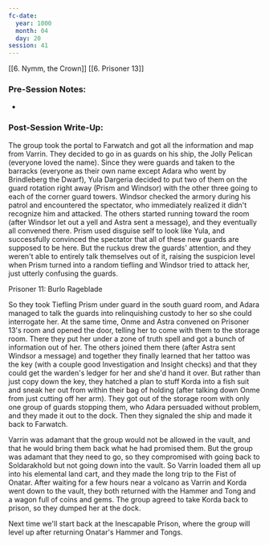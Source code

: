 ```yaml
---
fc-date:
  year: 1000
  month: 04
  day: 20
session: 41
---
```

[[6. Nymm, the Crown]] [[6. Prisoner 13]]

### Pre-Session Notes:
* 


### Post-Session Write-Up:
The group took the portal to Farwatch and got all the information and map from Varrin. They decided to go in as guards on his ship, the Jolly Pelican (everyone loved the name). Since they were guards and taken to the barracks (everyone as their own name except Adara who went by Brindleberg the Dwarf), Yula Dargeria decided to put two of them on the guard rotation right away (Prism and Windsor) with the other three going to each of the corner guard towers. Windsor checked the armory during his patrol and encountered the spectator, who immediately realized it didn't recognize him and attacked. The others started running toward the room (after Windsor let out a yell and Astra sent a message), and they eventually all convened there. Prism used disguise self to look like Yula, and successfully convinced the spectator that all of these new guards are supposed to be here. But the ruckus drew the guards' attention, and they weren't able to entirely talk themselves out of it, raising the suspicion level when Prism turned into a random tiefling and Windsor tried to attack her, just utterly confusing the guards.

Prisoner 11: Burlo Rageblade

So they took Tiefling Prism under guard in the south guard room, and Adara managed to talk the guards into relinquishing custody to her so she could interrogate her. At the same time, Onme and Astra convened on Prisoner 13's room and opened the door, telling her to come with them to the storage room. There they put her under a zone of truth spell and got a bunch of information out of her. The others joined them there (after Astra sent Windsor a message) and together they finally learned that her tattoo was the key (with a couple good Investigation and Insight checks) and that they could get the warden's ledger for her and she'd hand it over. But rather than just copy down the key, they hatched a plan to stuff Korda into a fish suit and sneak her out from within their bag of holding (after talking down Onme from just cutting off her arm). They got out of the storage room with only one group of guards stopping them, who Adara persuaded without problem, and they made it out to the dock. Then they signaled the ship and made it back to Farwatch.

Varrin was adamant that the group would not be allowed in the vault, and that he would bring them back what he had promised them. But the group was adamant that they need to go, so they compromised with going back to Soldarakhold but not going down into the vault. So Varrin loaded them all up into his elemental land cart, and they made the long trip to the Fist of Onatar. After waiting for a few hours near a volcano as Varrin and Korda went down to the vault, they both returned with the Hammer and Tong and a wagon full of coins and gems. The group agreed to take Korda back to prison, so they dumped her at the dock.

Next time we'll start back at the Inescapable Prison, where the group will level up after returning Onatar's Hammer and Tongs.
